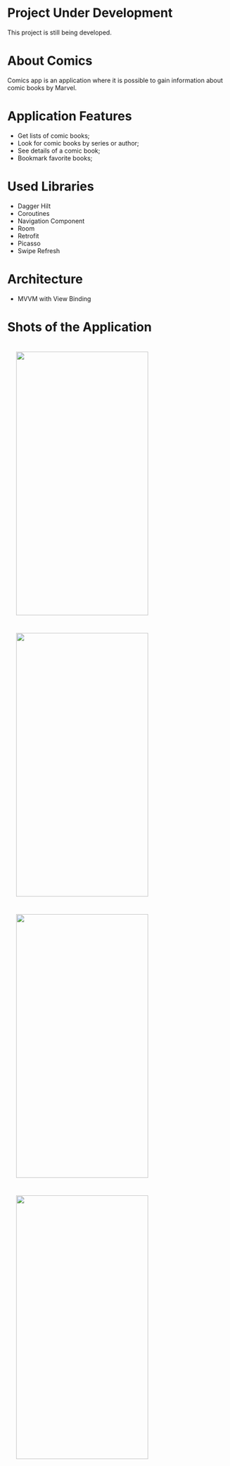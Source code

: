 
# Project Under Development
This project is still being developed.



# About Comics
Comics app is an application where it is possible to gain information about comic books by Marvel.



# Application Features
- Get lists of comic books;
- Look for comic books by series or author;
- See details of a comic book;
- Bookmark favorite books;




# Used Libraries
- Dagger Hilt
- Coroutines
- Navigation Component
- Room
- Retrofit
- Picasso
- Swipe Refresh




# Architecture
- MVVM with View Binding


# Shots of the Application
<div style="display:inline-block">
<img src="https://user-images.githubusercontent.com/73879728/132181844-2a649d03-0013-45e5-a69d-b624dc5459f9.jpg" width="300" height="600" style="margin:20px">
<img src="https://user-images.githubusercontent.com/73879728/132181868-7df70132-9221-4c41-a3b7-ff7c3e0a76d2.jpg" width="300" height="600" style="margin:20px">
<img src="https://user-images.githubusercontent.com/73879728/132181886-cdd97014-b22d-403a-9b05-8270f105aab7.jpg" width="300" height="600" style="margin:20px">
<img src="https://user-images.githubusercontent.com/73879728/132181893-4cf0c684-6899-4fc2-bb94-6bfb491cd66b.jpg" width="300" height="600" style="margin:20px">
</div>




